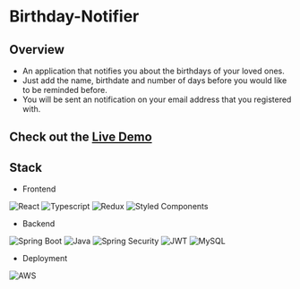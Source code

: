 # Birthday-Notifier

## Overview

- An application that notifies you about the birthdays of your loved ones.
- Just add the name, birthdate and number of days before you would like to be reminded before. 
- You will be sent an notification on your email address that you registered with.

## Check out the [Live Demo](http://birthday-notifier.ap-south-1.elasticbeanstalk.com/)

## Stack

- Frontend

![React](https://img.shields.io/badge/React-20232A?style=for-the-badge&logo=react&logoColor=61DAFB)
![Typescript](https://img.shields.io/badge/TypeScript-007ACC?style=for-the-badge&logo=typescript&logoColor=white)
![Redux](https://img.shields.io/badge/Redux-593D88?style=for-the-badge&logo=redux&logoColor=white)
![Styled Components](https://img.shields.io/badge/styled--components-DB7093?style=for-the-badge&logo=styled-components&logoColor=white)

- Backend

![Spring Boot](https://img.shields.io/badge/Spring_Boot-F2F4F9?style=for-the-badge&logo=spring-boot)
![Java](https://img.shields.io/badge/Java-ED8B00?style=for-the-badge&logo=java&logoColor=white)
![Spring Security](https://img.shields.io/badge/Spring_Security-6DB33F?style=for-the-badge&logo=Spring-Security&logoColor=white)
![JWT](https://img.shields.io/badge/JWT-000000?style=for-the-badge&logo=JSON%20web%20tokens&logoColor=white)
![MySQL](https://img.shields.io/badge/MySQL-00000F?style=for-the-badge&logo=mysql&logoColor=white)

- Deployment

![AWS](https://img.shields.io/badge/Amazon_AWS-232F3E?style=for-the-badge&logo=amazon-aws&logoColor=white)